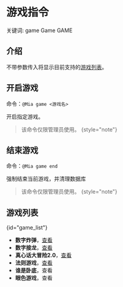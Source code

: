 # 游戏指令

<tldr>
    <p>关键词: <shortcut>game</shortcut> <shortcut>Game</shortcut> <shortcut>GAME</shortcut></p>
</tldr>

## 介绍

不带参数传入将显示目前支持的[游戏列表](#game_list)。

## 开启游戏

命令：`@Mia game <游戏名>`

开启指定游戏。

> 该命令仅限管理员使用。
{style="note"}

## 结束游戏

命令：`@Mia game end`

强制结束当前游戏，并清理数据库

> 该命令仅限管理员使用。
{style="note"}

## 游戏列表
{id="game_list"}

- **数字炸弹**，[查看](boom.md)
- **数字接龙**，[查看](count.md)
- **真心话大冒险2.0**，[查看](dt.md)
- **法则游戏**，[查看](rule.md)
- **谁是卧底**，查看
- **眼色游戏**，查看